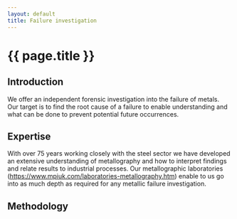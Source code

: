 ```yaml
---
layout: default
title: Failure investigation
---
```


# {{ page.title }}

## Introduction 

We offer an independent forensic investigation into the failure of metals.  Our target is to find the root cause of a failure to enable understanding and what can be done to prevent potential future occurrences. 

## Expertise 

With over 75 years working closely with the steel sector we have developed an extensive understanding of metallography and how to interpret findings and relate results to industrial processes.  Our metallographic laboratories (https://www.mpiuk.com/laboratories-metallography.htm) enable to us go into as much depth as required for any metallic failure investigation.  

## Methodology

